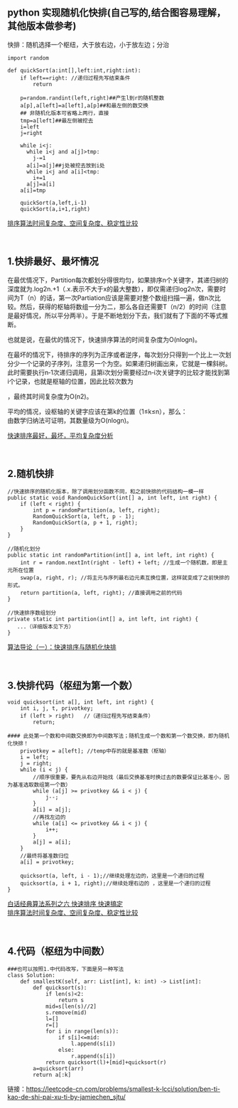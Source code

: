 ## python 实现随机化快排(自己写的,结合图容易理解，其他版本做参考)
快排：随机选择一个枢纽，大于放右边，小于放左边；分治
```
import random

def quickSort(a:int[],left:int,right:int):
    if left==right: //递归过程先写结束条件
	    return

    p=random.randint(left,right)##产生l到r的随机整数
    a[p],a[left]=a[left],a[p]##和最左侧的数交换
    ## 非随机化版本可省略上两行，直接
    tmp=a[left]##最左侧被挖去
    i=left
    j=right

    while i<j:
	  while i<j and a[j]>tmp:
		j-=1
	  a[i]=a[j]##j处被挖去放到i处
	  while i<j and a[i]<tmp:
		i+=1
	  a[j]=a[i]
    a[i]=tmp

    quickSort(a,left,i-1)
    quickSort(a,i+1,right)
```

[排序算法时间复杂度、空间复杂度、稳定性比较](https://blog.csdn.net/pange1991/article/details/85460755)

&nbsp;
## 1.快排最好、最坏情况
在最优情况下，Partition每次都划分得很均匀，如果排序n个关键字，其递归树的深度就为.log2n.+1（.x.表示不大于x的最大整数），即仅需递归log2n次，需要时间为T（n）的话，第一次Partiation应该是需要对整个数组扫描一遍，做n次比较。然后，获得的枢轴将数组一分为二，那么各自还需要T（n/2）的时间（注意是最好情况，所以平分两半）。于是不断地划分下去，我们就有了下面的不等式推断。

也就是说，在最优的情况下，快速排序算法的时间复杂度为O(nlogn)。

在最坏的情况下，待排序的序列为正序或者逆序，每次划分只得到一个比上一次划分少一个记录的子序列，注意另一个为空。如果递归树画出来，它就是一棵斜树。此时需要执行n‐1次递归调用，且第i次划分需要经过n‐i次关键字的比较才能找到第i个记录，也就是枢轴的位置，因此比较次数为

，最终其时间复杂度为O(n2)。

平均的情况，设枢轴的关键字应该在第k的位置（1≤k≤n），那么：   
由数学归纳法可证明，其数量级为O(nlogn)。

[快速排序最好，最坏，平均复杂度分析](https://blog.csdn.net/weshjiness/article/details/8660583)

&nbsp;
## 2.随机快排
```
//快速排序的随机化版本，除了调用划分函数不同，和之前快排的代码结构一模一样
public static void RandomQuickSort(int[] a, int left, int right) {
    if (left < right) {
        int p = randomPartition(a, left, right);
        RandomQuickSort(a, left, p - 1);
        RandomQuickSort(a, p + 1, right);
    }
}

//随机化划分
public static int randomPartition(int[] a, int left, int right) {
    int r = random.nextInt(right - left) + left; //生成一个随机数，即是主元所在位置
    swap(a, right, r); //将主元与序列最右边元素互换位置，这样就变成了之前快排的形式。
    return partition(a, left, right); //直接调用之前的代码
}

//快速排序数组划分
private static int partition(int[] a, int left, int right) {
   ...（详细版本见下方）
}
```
[算法导论（一）：快速排序与随机化快排](https://blog.csdn.net/haelang/article/details/44496387)

&nbsp;
## 3.快排代码（枢纽为第一个数）
```
void quicksort(int a[], int left, int right) {
    int i, j, t, privotkey;
    if (left > right)   //（递归过程先写结束条件）
        return;

#### 此处第一个数和中间数交换即为中间数写法；随机生成一个数和第一个数交换，即为随机化快排！
    privotkey = a[left]; //temp中存的就是基准数（枢轴）
    i = left;
    j = right;
    while (i < j) {
        //顺序很重要，要先从右边开始找（最后交换基准时换过去的数要保证比基准小，因为基准选取数组第一个数）
        while (a[j] >= privotkey && i < j) {
            j--;
        }
        a[i] = a[j];
        //再找左边的
        while (a[i] <= privotkey && i < j) {
            i++;
        }
        a[j] = a[i];
    }
    //最终将基准数归位
    a[i] = privotkey;
 
    quicksort(a, left, i - 1);//继续处理左边的，这里是一个递归的过程
    quicksort(a, i + 1, right);//继续处理右边的 ，这里是一个递归的过程
}
```
[白话经典算法系列之六 快速排序 快速搞定](https://blog.csdn.net/MoreWindows/article/details/6684558)   
[排序算法时间复杂度、空间复杂度、稳定性比较](https://blog.csdn.net/pange1991/article/details/85460755)

&nbsp;
## 4.代码（枢纽为中间数）
```
###也可以按照1.中代码改写，下面是另一种写法
class Solution:
    def smallestK(self, arr: List[int], k: int) -> List[int]:
        def quicksort(s):
            if len(s)<2:
                return s
            mid=s[len(s)//2]
            s.remove(mid)
            l=[]
            r=[]
            for i in range(len(s)):
                if s[i]<=mid:
                    l.append(s[i])
                else:
                    r.append(s[i])
            return quicksort(l)+[mid]+quicksort(r)
        a=quicksort(arr)
        return a[:k]
```
链接：https://leetcode-cn.com/problems/smallest-k-lcci/solution/ben-ti-kao-de-shi-pai-xu-ti-by-jamiechen_sjtu/

&nbsp;
